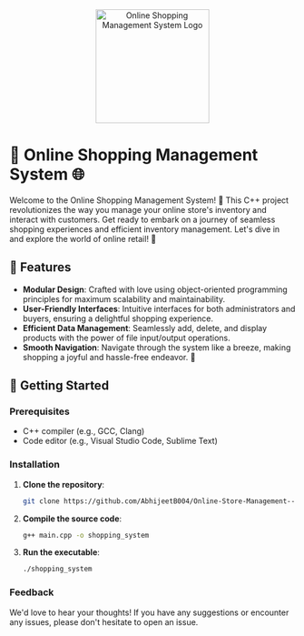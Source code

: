 <div align="center">
  <img src="https://i.imgur.com/your_image.png" alt="Online Shopping Management System Logo" width="200px">
</div>

# 🛒 Online Shopping Management System 🌐

Welcome to the Online Shopping Management System! 🎉 This C++ project revolutionizes the way you manage your online store's inventory and interact with customers. Get ready to embark on a journey of seamless shopping experiences and efficient inventory management. Let's dive in and explore the world of online retail! 🚀

## 🌟 Features

- **Modular Design**: Crafted with love using object-oriented programming principles for maximum scalability and maintainability.
- **User-Friendly Interfaces**: Intuitive interfaces for both administrators and buyers, ensuring a delightful shopping experience.
- **Efficient Data Management**: Seamlessly add, delete, and display products with the power of file input/output operations.
- **Smooth Navigation**: Navigate through the system like a breeze, making shopping a joyful and hassle-free endeavor. 🌈

## 🚀 Getting Started

### Prerequisites

- C++ compiler (e.g., GCC, Clang)
- Code editor (e.g., Visual Studio Code, Sublime Text)

### Installation

1. **Clone the repository**:
   ```bash
   git clone https://github.com/AbhijeetB004/Online-Store-Management---Cpp.git
2. **Compile the source code**:
   ```bash
   g++ main.cpp -o shopping_system
3. **Run the executable**:
   ```bash
   ./shopping_system

### Feedback
We'd love to hear your thoughts! If you have any suggestions or encounter any issues, please don't hesitate to open an issue.
